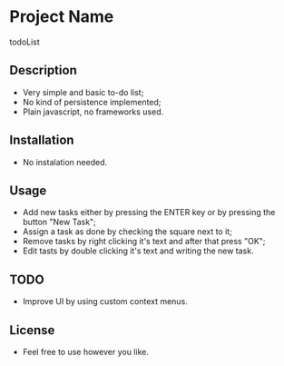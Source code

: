 # Project Name

todoList

## Description

- Very simple and basic to-do list;
- No kind of persistence implemented;
- Plain javascript, no frameworks used.

## Installation

- No instalation needed.

## Usage

- Add new tasks either by pressing the ENTER key or by pressing the button "New Task";
- Assign a task as done by checking the square next to it;
- Remove tasks by right clicking it's text and after that press "OK";
- Edit tasts by double clicking it's text and writing the new task.

## TODO

- Improve UI by using custom context menus.

## License

- Feel free to use however you like.
